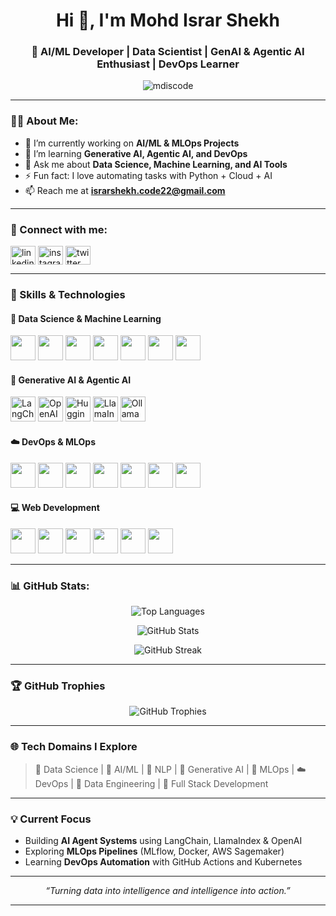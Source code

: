 <h1 align="center">Hi 👋, I'm Mohd Israr Shekh</h1>
<h3 align="center">🚀 AI/ML Developer | Data Scientist | GenAI & Agentic AI Enthusiast | DevOps Learner</h3>

<p align="center">
  <img src="https://komarev.com/ghpvc/?username=mdiscode&label=Profile%20views&color=0e75b6&style=flat" alt="mdiscode" />
</p>

---

### 👨‍💻 About Me:
- 🔭 I’m currently working on **AI/ML & MLOps Projects**
- 🌱 I’m learning **Generative AI, Agentic AI, and DevOps**
- 💬 Ask me about **Data Science, Machine Learning, and AI Tools**
- ⚡ Fun fact: I love automating tasks with Python + Cloud + AI
- 📫 Reach me at **israrshekh.code22@gmail.com**

---

### 🤝 Connect with me:
<p align="left">
<a href="https://www.linkedin.com/in/moisrar-shekh-97103533a/" target="blank"><img align="center" src="https://raw.githubusercontent.com/rahuldkjain/github-profile-readme-generator/master/src/images/icons/Social/linked-in-alt.svg" alt="linkedin" height="30" width="40" /></a>
<a href="https://instagram.com/md_israr_69" target="blank"><img align="center" src="https://raw.githubusercontent.com/rahuldkjain/github-profile-readme-generator/master/src/images/icons/Social/instagram.svg" alt="instagram" height="30" width="40" /></a>
<a href="https://x.com/" target="blank"><img align="center" src="https://raw.githubusercontent.com/rahuldkjain/github-profile-readme-generator/master/src/images/icons/Social/twitter.svg" alt="twitter" height="30" width="40" /></a>
</p>

---

### 🧠 Skills & Technologies

#### 🧩 Data Science & Machine Learning
<p align="left">
  <img src="https://cdn.jsdelivr.net/gh/devicons/devicon/icons/python/python-original.svg" width="40" />
  <img src="https://cdn.jsdelivr.net/gh/devicons/devicon/icons/numpy/numpy-original.svg" width="40" />
  <img src="https://cdn.jsdelivr.net/gh/devicons/devicon/icons/pandas/pandas-original.svg" width="40" />
  <img src="https://cdn.jsdelivr.net/gh/devicons/devicon/icons/jupyter/jupyter-original.svg" width="40" />
  <img src="https://cdn.jsdelivr.net/gh/devicons/devicon/icons/scikit-learn/scikit-learn-original.svg" width="40" />
  <img src="https://cdn.jsdelivr.net/gh/devicons/devicon/icons/tensorflow/tensorflow-original.svg" width="40" />
  <img src="https://cdn.jsdelivr.net/gh/devicons/devicon/icons/pytorch/pytorch-original.svg" width="40" />
</p>

#### 🤖 Generative AI & Agentic AI
<p align="left">
  <img src="https://avatars.githubusercontent.com/u/25720743?s=200&v=4" width="40" title="LangChain" />
  <img src="https://avatars.githubusercontent.com/u/87663149?s=200&v=4" width="40" title="OpenAI" />
  <img src="https://avatars.githubusercontent.com/u/111818415?s=200&v=4" width="40" title="Hugging Face" />
  <img src="https://avatars.githubusercontent.com/u/67109815?s=200&v=4" width="40" title="LlamaIndex" />
  <img src="https://avatars.githubusercontent.com/u/63531061?s=200&v=4" width="40" title="Ollama" />
</p>

#### ☁️ DevOps & MLOps
<p align="left">
  <img src="https://cdn.jsdelivr.net/gh/devicons/devicon/icons/docker/docker-original.svg" width="40" />
  <img src="https://cdn.jsdelivr.net/gh/devicons/devicon/icons/kubernetes/kubernetes-plain.svg" width="40" />
  <img src="https://cdn.jsdelivr.net/gh/devicons/devicon/icons/git/git-original.svg" width="40" />
  <img src="https://cdn.jsdelivr.net/gh/devicons/devicon/icons/github/github-original.svg" width="40" />
  <img src="https://cdn.jsdelivr.net/gh/devicons/devicon/icons/linux/linux-original.svg" width="40" />
  <img src="https://cdn.jsdelivr.net/gh/devicons/devicon/icons/jenkins/jenkins-original.svg" width="40" />
  <img src="https://cdn.jsdelivr.net/gh/devicons/devicon/icons/amazonwebservices/amazonwebservices-original.svg" width="40" />
</p>

#### 💻 Web Development
<p align="left">
  <img src="https://cdn.jsdelivr.net/gh/devicons/devicon/icons/html5/html5-original.svg" width="40" />
  <img src="https://cdn.jsdelivr.net/gh/devicons/devicon/icons/css3/css3-original.svg" width="40" />
  <img src="https://cdn.jsdelivr.net/gh/devicons/devicon/icons/javascript/javascript-original.svg" width="40" />
  <img src="https://cdn.jsdelivr.net/gh/devicons/devicon/icons/laravel/laravel-plain-wordmark.svg" width="40" />
  <img src="https://cdn.jsdelivr.net/gh/devicons/devicon/icons/react/react-original.svg" width="40" />
  <img src="https://cdn.jsdelivr.net/gh/devicons/devicon/icons/nodejs/nodejs-original.svg" width="40" />
</p>

---

### 📊 GitHub Stats:
<p align="center">
  <img src="https://github-readme-stats.vercel.app/api/top-langs?username=mdiscode&show_icons=true&locale=en&layout=compact&theme=tokyonight" alt="Top Languages" />
</p>
<p align="center">
  <img src="https://github-readme-stats.vercel.app/api?username=mdiscode&show_icons=true&theme=tokyonight" alt="GitHub Stats" />
</p>
<p align="center">
  <img src="https://github-readme-streak-stats.herokuapp.com?user=mdiscode&theme=tokyonight" alt="GitHub Streak" />
</p>

---

### 🏆 GitHub Trophies
<p align="center">
  <img src="https://github-profile-trophy.vercel.app/?username=mdiscode&theme=algolia&margin-w=15&margin-h=15" alt="GitHub Trophies" />
</p>

---

### 🌐 Tech Domains I Explore
> 🧠 Data Science | 🤖 AI/ML | 💬 NLP | 🧩 Generative AI | 🔁 MLOps | ☁️ DevOps | 🧮 Data Engineering | 🧱 Full Stack Development

---

### 💡 Current Focus
- Building **AI Agent Systems** using LangChain, LlamaIndex & OpenAI  
- Exploring **MLOps Pipelines** (MLflow, Docker, AWS Sagemaker)  
- Learning **DevOps Automation** with GitHub Actions and Kubernetes  

---

<p align="center">
  <i>“Turning data into intelligence and intelligence into action.”</i>
</p>

---
